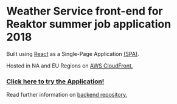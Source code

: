 # Weather Service front-end for Reaktor summer job application 2018

Built using [React](https://reactjs.org/) as a Single-Page Application [(SPA)](https://en.wikipedia.org/wiki/Single-page_application).

Hosted in NA and EU Regions on [AWS CloudFront.](aws.amazon.com/cloudfront)

### [Click here to try the Application!](https://d223eau4kh7qhj.cloudfront.net)

Read further information on [backend repository.](github.com/sasumaki/ronktor-backend2018)

